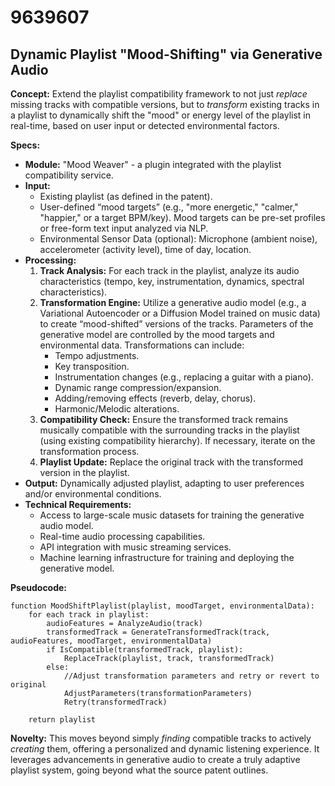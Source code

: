 # 9639607

## Dynamic Playlist "Mood-Shifting" via Generative Audio

**Concept:** Extend the playlist compatibility framework to not just *replace* missing tracks with compatible versions, but to *transform* existing tracks in a playlist to dynamically shift the "mood" or energy level of the playlist in real-time, based on user input or detected environmental factors.

**Specs:**

*   **Module:** "Mood Weaver" - a plugin integrated with the playlist compatibility service.
*   **Input:**
    *   Existing playlist (as defined in the patent).
    *   User-defined “mood targets” (e.g., "more energetic," "calmer," "happier," or a target BPM/key). Mood targets can be pre-set profiles or free-form text input analyzed via NLP.
    *   Environmental Sensor Data (optional): Microphone (ambient noise), accelerometer (activity level), time of day, location.
*   **Processing:**
    1.  **Track Analysis:** For each track in the playlist, analyze its audio characteristics (tempo, key, instrumentation, dynamics, spectral characteristics).
    2.  **Transformation Engine:** Utilize a generative audio model (e.g., a Variational Autoencoder or a Diffusion Model trained on music data) to create “mood-shifted” versions of the tracks. Parameters of the generative model are controlled by the mood targets and environmental data. Transformations can include:
        *   Tempo adjustments.
        *   Key transposition.
        *   Instrumentation changes (e.g., replacing a guitar with a piano).
        *   Dynamic range compression/expansion.
        *   Adding/removing effects (reverb, delay, chorus).
        *   Harmonic/Melodic alterations.
    3.  **Compatibility Check:**  Ensure the transformed track remains musically compatible with the surrounding tracks in the playlist (using existing compatibility hierarchy). If necessary, iterate on the transformation process.
    4.  **Playlist Update:** Replace the original track with the transformed version in the playlist.
*   **Output:** Dynamically adjusted playlist, adapting to user preferences and/or environmental conditions.
*   **Technical Requirements:**
    *   Access to large-scale music datasets for training the generative audio model.
    *   Real-time audio processing capabilities.
    *   API integration with music streaming services.
    *   Machine learning infrastructure for training and deploying the generative model.

**Pseudocode:**

```
function MoodShiftPlaylist(playlist, moodTarget, environmentalData):
    for each track in playlist:
        audioFeatures = AnalyzeAudio(track)
        transformedTrack = GenerateTransformedTrack(track, audioFeatures, moodTarget, environmentalData)
        if IsCompatible(transformedTrack, playlist):
            ReplaceTrack(playlist, track, transformedTrack)
        else:
            //Adjust transformation parameters and retry or revert to original
            AdjustParameters(transformationParameters)
            Retry(transformedTrack)

    return playlist
```

**Novelty:** This moves beyond simply *finding* compatible tracks to actively *creating* them, offering a personalized and dynamic listening experience. It leverages advancements in generative audio to create a truly adaptive playlist system, going beyond what the source patent outlines.
